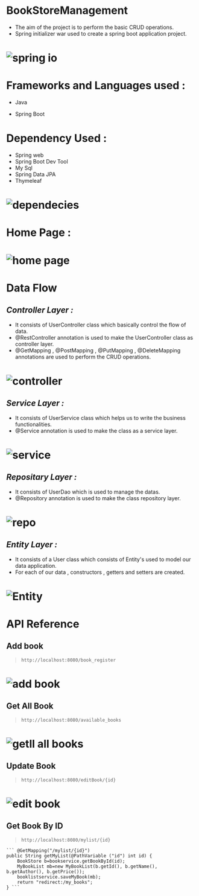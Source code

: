 # **BookStoreManagement**
- The aim of the project is to perform the basic CRUD operations.
- Spring initializer war used to create a spring boot application project.

# ![spring io](https://github.com/sugu0312/BookStoreManagement/assets/139035083/7da20146-b2ab-4b98-993c-57421efed1b4)

# Frameworks and Languages used :

+ Java
- Spring Boot

# Dependency Used : 
- Spring web
- Spring Boot Dev Tool
- My Sql
- Spring Data JPA
- Thymeleaf

# ![dependecies](https://github.com/sugu0312/BookStoreManagement/assets/139035083/5df6cfb7-d60a-4566-82bf-88f1c846a1e4)

# Home Page :
# ![home page](https://github.com/sugu0312/BookStoreManagement/assets/139035083/7c5ee43d-1712-45e7-85c1-51b7ac005118)
# Data Flow 
## _Controller Layer :_ ##
- It consists of UserController class which basically control the flow of data.
- @RestController annotation is used to make the UserController class as controller layer.
- @GetMapping , @PostMapping , @PutMapping , @DeleteMapping annotations are used to perform the CRUD operations.
# ![controller](https://github.com/sugu0312/BookStoreManagement/assets/139035083/1c439709-e6a1-4928-8d4a-970b917431bc)
## _Service Layer :_ ##
- It consists of UserService class which helps us to write the business functionalities.
- @Service annotation is used to make the class as a service layer.
# ![service](https://github.com/sugu0312/BookStoreManagement/assets/139035083/d66c7e50-c425-40cf-b9e4-e5e6208fa109)

## _Repositary Layer :_ ##
- It consists of UserDao which is used to manage the datas.
- @Repository annotation is used to make the class repository layer.
# ![repo](https://github.com/sugu0312/BookStoreManagement/assets/139035083/cafb0523-ff78-4f79-bbaf-a60af22c92c1)

## _Entity Layer :_ ##
- It consists of a User class which consists of Entity's used to model our data application.
- For each of our data , constructors , getters and setters are created.
# ![Entity](https://github.com/sugu0312/BookStoreManagement/assets/139035083/e912987f-500b-48c3-bf39-a142659c6123)

# API Reference 
## Add book
> ```http://localhost:8080/book_register```
# ![add book](https://github.com/sugu0312/BookStoreManagement/assets/139035083/d87df00b-7742-487e-9827-a2dbe8d2c7cc)

## Get All Book
> ```http://localhost:8080/available_books```
# ![getll all books](https://github.com/sugu0312/BookStoreManagement/assets/139035083/8424b4e6-15ac-4508-8f28-bb4489bc8f0f)

## Update Book
> ```http://localhost:8080/editBook/{id}```
# ![edit book](https://github.com/sugu0312/BookStoreManagement/assets/139035083/6b7fc6c3-db07-4ac0-bddd-505a334b5197)

## Get Book By ID
> ```http://localhost:8080/mylist/{id}```

	``` @GetMapping("/mylist/{id}")
	public String getMyList(@PathVariable ("id") int id) {
		BookStore b=bookservice.getBookById(id);
		MyBookList mb=new MyBookList(b.getId(), b.getName(), b.getAuthor(), b.getPrice());
		booklistservice.saveMyBook(mb);
		return "redirect:/my_books";
	} ```
